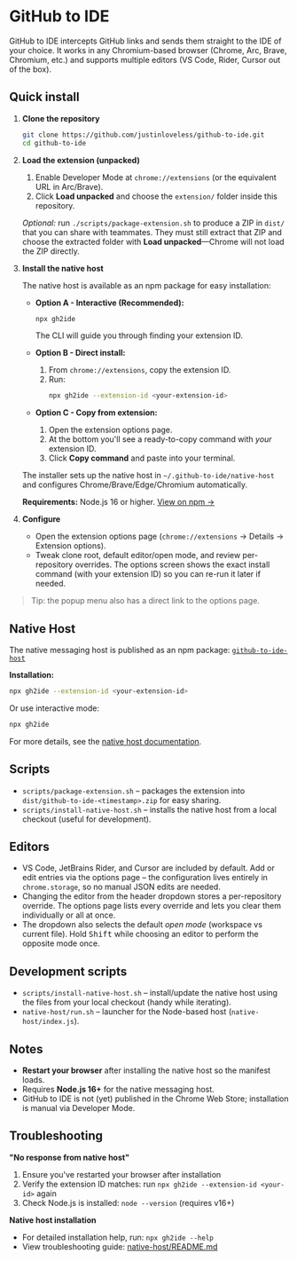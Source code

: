 # GitHub to IDE

GitHub to IDE intercepts GitHub links and sends them straight to the IDE of your choice. It works in any Chromium-based browser (Chrome, Arc, Brave, Chromium, etc.) and supports multiple editors (VS Code, Rider, Cursor out of the box).

## Quick install

1. **Clone the repository**
   ```bash
   git clone https://github.com/justinloveless/github-to-ide.git
   cd github-to-ide
   ```

2. **Load the extension (unpacked)**
   1. Enable Developer Mode at `chrome://extensions` (or the equivalent URL in Arc/Brave).
   2. Click **Load unpacked** and choose the `extension/` folder inside this repository.
   
   *Optional:* run `./scripts/package-extension.sh` to produce a ZIP in `dist/` that you can share with teammates. They must still extract that ZIP and choose the extracted folder with **Load unpacked**—Chrome will not load the ZIP directly.

3. **Install the native host**
   
   The native host is available as an npm package for easy installation:
   
   - **Option A - Interactive (Recommended):**
     ```bash
     npx gh2ide
     ```
     The CLI will guide you through finding your extension ID.
   
   - **Option B - Direct install:**
     1. From `chrome://extensions`, copy the extension ID.
     2. Run:
        ```bash
        npx gh2ide --extension-id <your-extension-id>
        ```
   
   - **Option C - Copy from extension:**
     1. Open the extension options page.
     2. At the bottom you'll see a ready-to-copy command with *your* extension ID.
     3. Click **Copy command** and paste into your terminal.
   
   The installer sets up the native host in `~/.github-to-ide/native-host` and configures Chrome/Brave/Edge/Chromium automatically.
   
   **Requirements:** Node.js 16 or higher. [View on npm →](https://www.npmjs.com/package/github-to-ide-host)

4. **Configure**
   - Open the extension options page (`chrome://extensions` → Details → Extension options).
   - Tweak clone root, default editor/open mode, and review per-repository overrides. The options screen shows the exact install command (with your extension ID) so you can re-run it later if needed.

> Tip: the popup menu also has a direct link to the options page.

## Native Host

The native messaging host is published as an npm package: [`github-to-ide-host`](https://www.npmjs.com/package/github-to-ide-host)

**Installation:**
```bash
npx gh2ide --extension-id <your-extension-id>
```

Or use interactive mode:
```bash
npx gh2ide
```

For more details, see the [native host documentation](native-host/README.md).

## Scripts

- `scripts/package-extension.sh` – packages the extension into `dist/github-to-ide-<timestamp>.zip` for easy sharing.
- `scripts/install-native-host.sh` – installs the native host from a local checkout (useful for development).

## Editors

- VS Code, JetBrains Rider, and Cursor are included by default. Add or edit entries via the options page – the configuration lives entirely in `chrome.storage`, so no manual JSON edits are needed.
- Changing the editor from the header dropdown stores a per-repository override. The options page lists every override and lets you clear them individually or all at once.
- The dropdown also selects the default *open mode* (workspace vs current file). Hold <kbd>Shift</kbd> while choosing an editor to perform the opposite mode once.

## Development scripts

- `scripts/install-native-host.sh` – install/update the native host using the files from your local checkout (handy while iterating).
- `native-host/run.sh` – launcher for the Node-based host (`native-host/index.js`).

## Notes

- **Restart your browser** after installing the native host so the manifest loads.
- Requires **Node.js 16+** for the native messaging host.
- GitHub to IDE is not (yet) published in the Chrome Web Store; installation is manual via Developer Mode.

## Troubleshooting

**"No response from native host"**
1. Ensure you've restarted your browser after installation
2. Verify the extension ID matches: run `npx gh2ide --extension-id <your-id>` again
3. Check Node.js is installed: `node --version` (requires v16+)

**Native host installation**
- For detailed installation help, run: `npx gh2ide --help`
- View troubleshooting guide: [native-host/README.md](native-host/README.md#troubleshooting)
